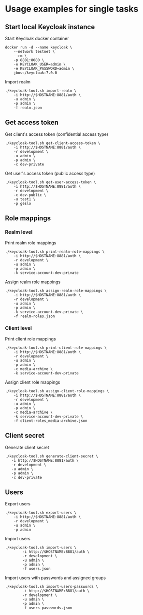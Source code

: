 # Usage examples for single tasks
## Start local Keycloak instance
Start Keycloak docker container

    docker run -d --name keycloak \
        --network testnet \
        --rm \
        -p 8881:8080 \
        -e KEYCLOAK_USER=admin \
        -e KEYCLOAK_PASSWORD=admin \
        jboss/keycloak:7.0.0

Import realm

    ./keycloak-tool.sh import-realm \
        -i http://$HOSTNAME:8881/auth \
        -u admin \
        -p admin \
        -f realm.json

## Get access token
Get client's access token (confidential access type)

    ./keycloak-tool.sh get-client-access-token \
        -i http://$HOSTNAME:8881/auth \
        -r development \
        -u admin \
        -p admin \
        -c dev-private

Get user's access token (public access type)

    ./keycloak-tool.sh get-user-access-token \
        -i http://$HOSTNAME:8881/auth \
        -r development \
        -c dev-public \
        -u test1 \
        -p geslo
        
## Role mappings
### Realm level
Print realm role mappings
        
    ./keycloak-tool.sh print-realm-role-mappings \
        -i http://$HOSTNAME:8881/auth \
        -r development \
        -u admin \
        -p admin \
        -k service-account-dev-private

Assign realm role mappings

    ./keycloak-tool.sh assign-realm-role-mappings \
        -i http://$HOSTNAME:8881/auth \
        -r development \
        -u admin \
        -p admin \
        -k service-account-dev-private \
        -f realm-roles.json

### Client level
Print client role mappings
        
    ./keycloak-tool.sh print-client-role-mappings \
        -i http://$HOSTNAME:8881/auth \
        -r development \
        -u admin \
        -p admin \
        -c media-archive \
        -k service-account-dev-private

Assign client role mappings

    ./keycloak-tool.sh assign-client-role-mappings \
        -i http://$HOSTNAME:8881/auth \
        -r development \
        -u admin \
        -p admin \
        -c media-archive \
        -k service-account-dev-private \
        -f client-roles_media-archive.json

## Client secret
Generate client secret

    ./keycloak-tool.sh generate-client-secret \
       -i http://$HOSTNAME:8881/auth \
       -r development \
       -u admin \
       -p admin \
       -c dev-private

## Users
Export users
    
    ./keycloak-tool.sh export-users \
        -i http://$HOSTNAME:8881/auth \
        -r development \
        -u admin \
        -p admin

Import users

    ./keycloak-tool.sh import-users \
            -i http://$HOSTNAME:8881/auth \
            -r development \
            -u admin \
            -p admin \
            -f users.json

Import users with passwords and assigned groups

    ./keycloak-tool.sh import-users-passwords \
            -i http://$HOSTNAME:8881/auth \
            -r development \
            -u admin \
            -p admin \
            -f users-passwords.json